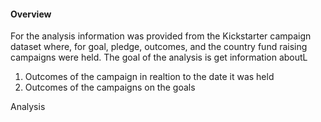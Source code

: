 #### Overview
For the analysis information was provided from the Kickstarter campaign dataset where, for goal, pledge, outcomes, and the country fund raising campaigns were held. The goal of the analysis is get information aboutL
1. Outcomes of the campaign in realtion to the date it was held
2. Outcomes of the campaigns on the goals

Analysis

